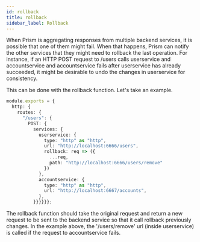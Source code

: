 ```yaml
---
id: rollback
title: rollback
sidebar_label: Rollback
---
```


When Prism is aggregating responses from multiple backend services, it is possible that one of them might fail. When that happens, Prism can notify the other services that they might need to rollback the last operation. For instance, if an HTTP POST request to /users calls userservice and accountservice and accountservice fails after userservice has already succeeded, it might be desirable to undo the changes in userservice for consistency.

This can be done with the rollback function. Let's take an example.

```ts
module.exports = {
  http: {
    routes: {
      "/users": {
        POST: {
          services: {
            userservice: {
              type: "http" as "http",
              url: "http://localhost:6666/users",
              rollback: req => ({
                ...req,
                path: "http://localhost:6666/users/remove"
              })
            },
            accountservice: {
              type: "http" as "http",
              url: "http://localhost:6667/accounts",
            },
          }}}}}};
```

The rollback function should take the original request and return a new request to be sent to the backend service so that it call rollback previously changes. In the example above, the '/users/remove' url (inside userservice) is called if the request to accountservice fails. 


